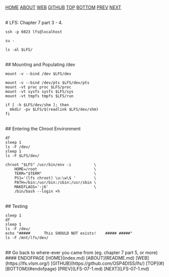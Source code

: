 ---
---

[HOME](index.md)
[ABOUT](README.md)
[WEB](https://lfs.vlsm.org/)
[GITHUB](https://github.com/OSP4DISS/lfs/)
[TOP](#)
[BOTTOM](#endofpage)
[PREV](LFS-07-1.md)
[NEXT](LFS-07-1.md)

<br>
# LFS: Chapter 7 part 3 - 4.

```
ssh -p 6023 lfs@localhost

```

```
su -

```

```
ls -al $LFS/

```

<br>
## Mounting and Populating /dev

```
mount -v --bind /dev $LFS/dev

```

```
mount -v --bind /dev/pts $LFS/dev/pts
mount -vt proc proc $LFS/proc
mount -vt sysfs sysfs $LFS/sys
mount -vt tmpfs tmpfs $LFS/run

```

```
if [ -h $LFS/dev/shm ]; then
  mkdir -pv $LFS/$(readlink $LFS/dev/shm)
fi

```

<br>
## Entering the Chroot Environment

```
df
sleep 1
ls -F /dev/ 
sleep 1
ls -F $LFS/dev/

```

```
chroot "$LFS" /usr/bin/env -i          \
    HOME=/root                         \
    TERM="$TERM"                       \
    PS1='(lfs chroot) \u:\w\$ '        \
    PATH=/bin:/usr/bin:/sbin:/usr/sbin \
    MAKEFLAGS='-j6'                    \
    /bin/bash --login +h

```

<br>
## Testing

```
sleep 1
df
sleep 1
ls -F /dev/
echo "#####      This SHOULD NOT exists!    ##### #####"
ls -F /mnt/lfs/dev/

```
<br>
## Go back to where-ever you came from (eg. chapter 7 part 5, or more)

<br>
#### ENDOFPAGE
[HOME](index.md)
[ABOUT](README.md)
[WEB](https://lfs.vlsm.org/)
[GITHUB](https://github.com/OSP4DISS/lfs/)
[TOP](#)
[BOTTOM](#endofpage)
[PREV](LFS-07-1.md)
[NEXT](LFS-07-1.md)
<br>


